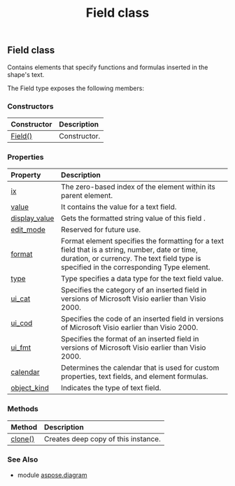 ﻿---
title: Field class
second_title: Aspose.Diagram for Python via .NET API References
description: 
type: docs
weight: 780
url: /python-net/aspose.diagram/field/
is_root: false
---

## Field class

Contains elements that specify functions and formulas inserted in the shape's text.



The Field type exposes the following members:

### Constructors
| Constructor | Description |
| :- | :- |
| [Field()](/diagram/python-net/aspose.diagram/field/__init__/#) | Constructor. |


### Properties
| Property | Description |
| :- | :- |
| [ix](/diagram/python-net/aspose.diagram/field/ix) | The zero-based index of the element within its parent element. |
| [value](/diagram/python-net/aspose.diagram/field/value) | It contains the value for a text field. |
| [display_value](/diagram/python-net/aspose.diagram/field/display_value) | Gets the formatted string value of this field . |
| [edit_mode](/diagram/python-net/aspose.diagram/field/edit_mode) | Reserved for future use. |
| [format](/diagram/python-net/aspose.diagram/field/format) | Format element specifies the formatting for a text field that is a string, number, date or time, duration, or currency. The text field type is specified in the corresponding Type element. |
| [type](/diagram/python-net/aspose.diagram/field/type) | Type specifies a data type for the text field value. |
| [ui_cat](/diagram/python-net/aspose.diagram/field/ui_cat) | Specifies the category of an inserted field in versions of Microsoft Visio earlier than Visio 2000. |
| [ui_cod](/diagram/python-net/aspose.diagram/field/ui_cod) | Specifies the code of an inserted field in versions of Microsoft Visio earlier than Visio 2000. |
| [ui_fmt](/diagram/python-net/aspose.diagram/field/ui_fmt) | Specifies the format of an inserted field in versions of Microsoft Visio earlier than Visio 2000. |
| [calendar](/diagram/python-net/aspose.diagram/field/calendar) | Determines the calendar that is used for custom properties, text fields, and element formulas. |
| [object_kind](/diagram/python-net/aspose.diagram/field/object_kind) | Indicates the type of text field. |


### Methods
| Method | Description |
| :- | :- |
| [clone()](/diagram/python-net/aspose.diagram/field/clone/#) | Creates deep copy of this instance. |


### See Also

* module [aspose.diagram](../)
